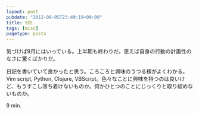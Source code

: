 ```yaml
---
layout: post
pubdate: "2012-09-05T23:49:19+09:00"
title: 9月
tags: [misc]
pagetype: posts
---
```

気づけば9月にはいっている。上半期も終わりだ。思えば自身の行動の計画性のなさに驚くばかりだ。

日記を書いていて良かったと思う。ころころと興味のうつる様がよくわかる。Vim script, Python, Clojure, VBScript。色々なことに興味を持つのは良いけど、もうすこし落ち着けないものか。何かひとつのことにじっくりと取り組めないものか。

9 min.
